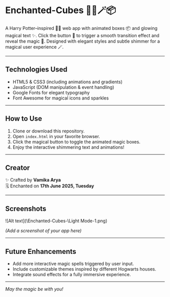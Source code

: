 # Enchanted-Cubes 🧙‍♂️🪄📦
A Harry Potter–inspired 🧙‍♂️ web app with animated boxes 📦 and glowing magical text ✨. Click the button 🔮 to trigger a smooth transition effect and reveal the magic 🌟. Designed with elegant styles and subtle shimmer for a magical user experience 🪄.

---

## Technologies Used

- HTML5 & CSS3 (including animations and gradients)
- JavaScript (DOM manipulation & event handling)
- Google Fonts for elegant typography
- Font Awesome for magical icons and sparkles

---

## How to Use

1. Clone or download this repository.
2. Open `index.html` in your favorite browser.
3. Click the magical button to toggle the animated magic boxes.
4. Enjoy the interactive shimmering text and animations!

---

## Creator

✨ Crafted by **Vamika Arya**  
🗓️ Enchanted on **17th June 2025, Tuesday**

---

## Screenshots

![Alt text](\Enchanted-Cubes-\Light Mode-1.png)

*(Add a screenshot of your app here)*

---

## Future Enhancements

- Add more interactive magic spells triggered by user input.  
- Include customizable themes inspired by different Hogwarts houses.  
- Integrate sound effects for a fully immersive experience.

---

*May the magic be with you!*
